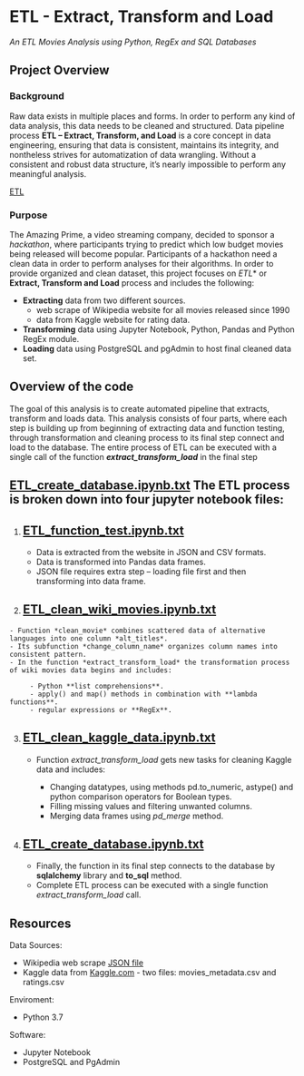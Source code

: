 # ETL - Extract, Transform and Load
*An ETL Movies Analysis using Python, RegEx and SQL Databases*

## Project Overview

### Background
Raw data exists in multiple places and forms. In order to perform any kind of data analysis, this data needs to be cleaned and structured. Data pipeline process **ETL – Extract, Transform, and Load** is a core concept in data engineering, ensuring that data is consistent, maintains its integrity, and nontheless strives for automatization of data wrangling. Without a consistent and robust data structure, it’s nearly impossible to perform any meaningful analysis. 

  [ETL](https://github.com/elisharon/ETL-movies/assets/158561982/81d43bc2-8629-4296-87fe-85d15afd3347)


### Purpose
The Amazing Prime, a video streaming company, decided to sponsor a *hackathon*, where participants trying to predict which low budget movies being released will become popular. Participants of a hackathon need a clean data in order to perform analyses for their algorithms. In order to provide organized and clean dataset, this project focuses on *ETL** or **Extract, Transform and Load** process and includes the following:

-	**Extracting** data from two different sources. 
    - web scrape of Wikipedia website for all movies released since 1990
    - data from Kaggle website for rating data.
-	**Transforming** data using Jupyter Notebook, Python, Pandas and Python RegEx module.
-	**Loading** data using PostgreSQL and pgAdmin to host final cleaned data set.

## Overview of the code

The goal of this analysis is to create automated pipeline that extracts, transform and loads data. This analysis consists of four parts, where each step is building up from beginning of extracting data and function testing, through transformation and cleaning process to its final step connect and load to the database. The entire process of ETL can be executed with a single call of the function ***extract_transform_load*** in the final step 
## [ETL_create_database.ipynb.txt](https://github.com/elisharon/ETL-movies/files/14354734/ETL_create_database.ipynb.txt) The ETL process is broken down into four jupyter notebook files:

1.	## [ETL_function_test.ipynb.txt](https://github.com/elisharon/ETL-movies/files/14354764/ETL_function_test.ipynb.txt)
    - Data is extracted from the website in JSON and CSV formats.
    - Data is transformed into Pandas data frames.
    - JSON file requires extra step – loading file first and then transforming into data frame.
 
   2. ## [ETL_clean_wiki_movies.ipynb.txt](https://github.com/elisharon/ETL-movies/files/14354780/ETL_clean_wiki_movies.ipynb.txt)
    - Function *clean_movie* combines scattered data of alternative languages into one column *alt_titles*. 
    - Its subfunction *change_column_name* organizes column names into consistent pattern.
    - In the function *extract_transform_load* the transformation process of wiki movies data begins and includes:
 
         - Python **list comprehensions**.
         - apply() and map() methods in combination with **lambda functions**.    
         - regular expressions or **RegEx**.
        
3. ## [ETL_clean_kaggle_data.ipynb.txt](https://github.com/elisharon/ETL-movies/files/14354835/ETL_clean_kaggle_data.ipynb.txt)
    - Function *extract_transform_load* gets new tasks for cleaning Kaggle data and includes:
    
        - Changing datatypes, using methods pd.to_numeric, astype() and python comparison operators for Boolean types.
        - Filling missing values and filtering unwanted columns.
        - Merging data frames using *pd_merge* method.
        
4.	## [ETL_create_database.ipynb.txt](https://github.com/elisharon/ETL-movies/files/14354840/ETL_create_database.ipynb.txt)
    - Finally, the function in its final step connects to the database by **sqlalchemy** library and **to_sql** method. 
    - Complete ETL process can be executed with a single function *extract_transform_load* call.


## Resources

Data Sources: 

-	Wikipedia web scrape [JSON file](Resources/wikipedia-movies.json)
-	Kaggle data from [Kaggle.com](https://www.kaggle.com/rounakbanik/the-movies-dataset) - two files: movies_metadata.csv and ratings.csv

Enviroment:
-	Python 3.7

Software:
-	Jupyter Notebook
-	PostgreSQL and PgAdmin

